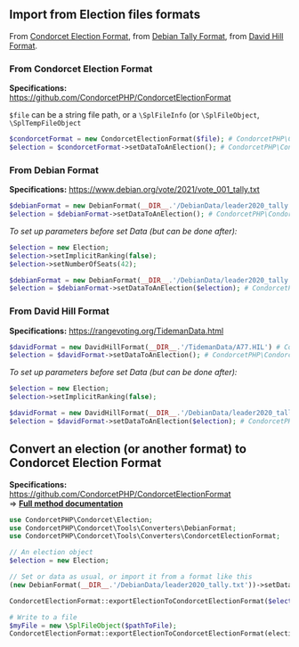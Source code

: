 ## Import from Election files formats

From [Condorcet Election Format](https://github.com/CondorcetPHP/CondorcetElectionFormat), from [Debian Tally Format](https://www.debian.org/vote/2021/vote_001_tally.txt), from [David Hill Format](https://rangevoting.org/TidemanData.html).


### From Condorcet Election Format
**Specifications:** https://github.com/CondorcetPHP/CondorcetElectionFormat

```$file``` can be a string file path, or a ```\SplFileInfo``` (or ```\SplFileObject```, ```\SplTempFileObject```

```php
$condorcetFormat = new CondorcetElectionFormat($file); # CondorcetPHP\Condorcet\Tools\Converters\CondorcetElectionFormat
$election = $condorcetFormat->setDataToAnElection(); # CondorcetPHP\Condorcet\Election
```

### From Debian Format
**Specifications:** https://www.debian.org/vote/2021/vote_001_tally.txt

```php
$debianFormat = new DebianFormat(__DIR__.'/DebianData/leader2020_tally.txt') # CondorcetPHP\Condorcet\Tools\Converters\DebianFormat
$election = $debianFormat->setDataToAnElection(); # CondorcetPHP\Condorcet\Election
```

_To set up parameters before set Data (but can be done after):_
```php
$election = new Election;
$election->setImplicitRanking(false);
$election->setNumberOfSeats(42);

$debianFormat = new DebianFormat(__DIR__.'/DebianData/leader2020_tally.txt') # CondorcetPHP\Condorcet\Tools\Converters\DebianFormat
$election = $debianFormat->setDataToAnElection($election); # CondorcetPHP\Condorcet\Election
```

### From David Hill Format
**Specifications:** https://rangevoting.org/TidemanData.html

```php
$davidFormat = new DavidHillFormat(__DIR__.'/TidemanData/A77.HIL') # CondorcetPHP\Condorcet\Tools\Converters\DavidHillFormat
$election = $davidFormat->setDataToAnElection(); # CondorcetPHP\Condorcet\Election
```

_To set up parameters before set Data (but can be done after):_
```php
$election = new Election;
$election->setImplicitRanking(false);

$davidFormat = new DavidHillFormat(__DIR__.'/DebianData/leader2020_tally.txt') # CondorcetPHP\Condorcet\Tools\Converters\DavidHillFormat
$election = $davidFormat->setDataToAnElection($election); # CondorcetPHP\Condorcet\Election
```

## Convert an election (or another format) to Condorcet Election Format  

**Specifications:** https://github.com/CondorcetPHP/CondorcetElectionFormat  
=> [**Full method documentation**](https://github.com/julien-boudry/Condorcet/blob/master/Documentation/Tools_Converters_CondorcetElectionFormat%20Class/public%20static%20Tools_Converters_CondorcetElectionFormat--exportElectionToCondorcetElectionFormat.md)

```php
use CondorcetPHP\Condorcet\Election;
use CondorcetPHP\Condorcet\Tools\Converters\DebianFormat;
use CondorcetPHP\Condorcet\Tools\Converters\CondorcetElectionFormat;

// An election object
$election = new Election;

// Set or data as usual, or import it from a format like this
(new DebianFormat(__DIR__.'/DebianData/leader2020_tally.txt'))->setDataToAnElection($election); # The election get the data from debian format)

CondorcetElectionFormat::exportElectionToCondorcetElectionFormat($election) # Return string.

# Write to a file
$myFile = new \SplFileObject($pathToFile);
CondorcetElectionFormat::exportElectionToCondorcetElectionFormat(election:$election, file: $myFile) # Return null